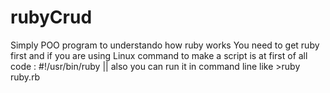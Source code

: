 # rubyCrud
Simply POO program to understando how ruby works
You need to get ruby first and if you are using Linux command to make a script is at first of all code :
#!/usr/bin/ruby || also you can run it in command line like >ruby  ruby.rb
